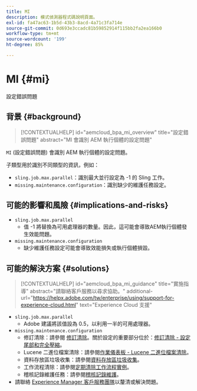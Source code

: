 ```yaml
---
title: MI
description: 模式偵測器程式碼說明頁面。
exl-id: fa47ac63-1b5d-43b3-8acd-4a71c3fa714e
source-git-commit: 0d693e3ccadc81b59852914f115bb2fa2ea166b0
workflow-type: tm+mt
source-wordcount: '199'
ht-degree: 85%

---
```


# MI {#mi}

設定錯誤問題

## 背景 {#background}

>[!CONTEXTUALHELP]
>id="aemcloud_bpa_mi_overview"
>title="設定錯誤問題"
>abstract="MI 會識別 AEM 執行個體的設定問題"

`MI` (設定錯誤問題) 會識別 AEM 執行個體的設定問題。

子類型用於識別不同類型的資訊，例如：

* `sling.job.max.parallel`：識別最大並行設定為 -1 的 Sling 工作。
* `missing.maintenance.configuration`：識別缺少的維護任務設定。

## 可能的影響和風險 {#implications-and-risks}

* `sling.job.max.parallel`
   * 值 -1 將替換為可用處理器的數量。因此，這可能會導致AEM執行個體發生效能問題。
* `missing.maintenance.configuration`
   * 缺少維護任務設定可能會導致效能損失或執行個體損毀。

## 可能的解決方案 {#solutions}

>[!CONTEXTUALHELP]
>id="aemcloud_bpa_mi_guidance"
>title="實施指導"
>abstract="請聯絡客戶服務以尋求協助。"
>additional-url="https://helpx.adobe.com/tw/enterprise/using/support-for-experience-cloud.html" text="Experience Cloud 支援"

* `sling.job.max.parallel`
   * Adobe 建議將該值設為 0.5，以利用一半的可用處理器。
* `missing.maintenance.configuration`
   * 修訂清除：請參閱 [修訂清除](https://experienceleague.adobe.com/zh-hant/docs/experience-manager-65/content/implementing/deploying/deploying/revision-cleanup)。關於設定的重要部分位於：[修訂清除 - 設定尾部和完全壓縮](https://experienceleague.adobe.com/zh-hant/docs/experience-manager-65/content/implementing/deploying/deploying/revision-cleanup)。
   * Lucene 二進位檔案清除：請參閱[作業儀表板 - Lucene 二進位檔案清除](https://experienceleague.adobe.com/zh-hant/docs/experience-manager-65/content/sites/administering/operations/operations-dashboard#lucene-binaries-cleanup)。
   * 資料存放區垃圾收集：請參閱[資料存放區垃圾收集](https://experienceleague.adobe.com/zh-hant/docs/experience-manager-65/content/sites/administering/operations/data-store-garbage-collection)。
   * 工作流程清除：請參閱[定期清除工作流程實例](https://experienceleague.adobe.com/zh-hant/docs/experience-manager-65/content/sites/administering/operations/workflows-administering#regular-purging-of-workflow-instances)。
   * 稽核記錄維護任務：請參閱[稽核記錄維護](https://experienceleague.adobe.com/zh-hant/docs/experience-manager-65/content/sites/administering/operations/operations-audit-log)。
* 請聯絡 [Experience Manager 客戶服務團隊](https://helpx.adobe.com/tw/enterprise/using/support-for-experience-cloud.html)以釐清或解決問題。
